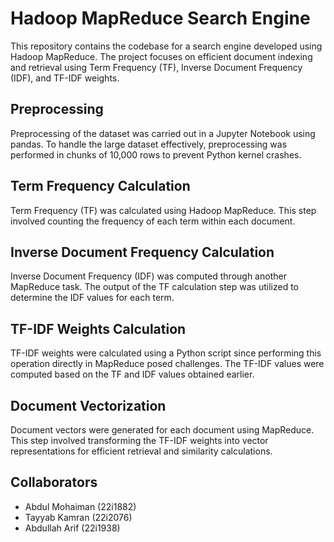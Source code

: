 # Hadoop MapReduce Search Engine

This repository contains the codebase for a search engine developed using Hadoop MapReduce. The project focuses on efficient document indexing and retrieval using Term Frequency (TF), Inverse Document Frequency (IDF), and TF-IDF weights.

## Preprocessing
Preprocessing of the dataset was carried out in a Jupyter Notebook using pandas. To handle the large dataset effectively, preprocessing was performed in chunks of 10,000 rows to prevent Python kernel crashes.

## Term Frequency Calculation
Term Frequency (TF) was calculated using Hadoop MapReduce. This step involved counting the frequency of each term within each document.

## Inverse Document Frequency Calculation
Inverse Document Frequency (IDF) was computed through another MapReduce task. The output of the TF calculation step was utilized to determine the IDF values for each term.

## TF-IDF Weights Calculation
TF-IDF weights were calculated using a Python script since performing this operation directly in MapReduce posed challenges. The TF-IDF values were computed based on the TF and IDF values obtained earlier.

## Document Vectorization
Document vectors were generated for each document using MapReduce. This step involved transforming the TF-IDF weights into vector representations for efficient retrieval and similarity calculations.

## Collaborators
- Abdul Mohaiman (22i1882)
- Tayyab Kamran (22i2076)
- Abdullah Arif (22i1938)
